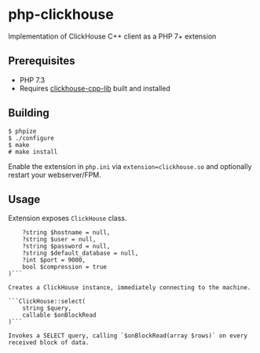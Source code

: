 # php-clickhouse
Implementation of ClickHouse C++ client as a PHP 7+ extension

## Prerequisites

- PHP 7.3
- Requires [clickhouse-cpp-lib](https://github.com/ClickHouse/clickhouse-cpp/) built and installed

## Building

```
$ phpize
$ ./configure
$ make
# make install
```

Enable the extension in `php.ini` via `extension=clickhouse.so` and optionally restart your webserver/FPM.

## Usage

Extension exposes `ClickHouse` class.

```ClickHouse::__construct(
	?string $hostname = null, 
	?string $user = null, 
	?string $password = null, 
	?string $default_database = null, 
	?int $port = 9000, 
	bool $compression = true
)```

Creates a ClickHouse instance, immediately connecting to the machine.

```ClickHouse::select(
	string $query, 
	callable $onBlockRead
)```

Invokes a SELECT query, calling `$onBlockRead(array $rows)` on every received block of data.